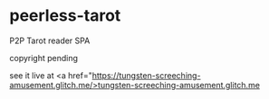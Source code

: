 # peerless-tarot
P2P Tarot reader SPA

copyright pending

see it live at <a href="https://tungsten-screeching-amusement.glitch.me/>tungsten-screeching-amusement.glitch.me</a>
